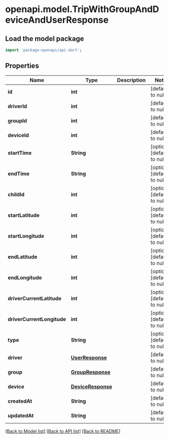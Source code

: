 # openapi.model.TripWithGroupAndDeviceAndUserResponse

## Load the model package
```dart
import 'package:openapi/api.dart';
```

## Properties
Name | Type | Description | Notes
------------ | ------------- | ------------- | -------------
**id** | **int** |  | [default to null]
**driverId** | **int** |  | [default to null]
**groupId** | **int** |  | [default to null]
**deviceId** | **int** |  | [default to null]
**startTime** | **String** |  | [optional] [default to null]
**endTime** | **String** |  | [optional] [default to null]
**childId** | **int** |  | [optional] [default to null]
**startLatitude** | **int** |  | [optional] [default to null]
**startLongitude** | **int** |  | [optional] [default to null]
**endLatitude** | **int** |  | [optional] [default to null]
**endLongitude** | **int** |  | [optional] [default to null]
**driverCurrentLatitude** | **int** |  | [optional] [default to null]
**driverCurrentLongitude** | **int** |  | [optional] [default to null]
**type** | **String** |  | [optional] [default to null]
**driver** | [**UserResponse**](UserResponse.md) |  | [default to null]
**group** | [**GroupResponse**](GroupResponse.md) |  | [default to null]
**device** | [**DeviceResponse**](DeviceResponse.md) |  | [default to null]
**createdAt** | **String** |  | [default to null]
**updatedAt** | **String** |  | [default to null]

[[Back to Model list]](../README.md#documentation-for-models) [[Back to API list]](../README.md#documentation-for-api-endpoints) [[Back to README]](../README.md)


